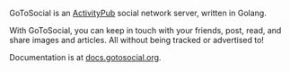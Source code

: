 GoToSocial is an [ActivityPub](https://activitypub.rocks/) social network server, written in Golang.

With GoToSocial, you can keep in touch with your friends, post, read, and share images and articles. All without being tracked or advertised to!

Documentation is at [docs.gotosocial.org](https://docs.gotosocial.org).
